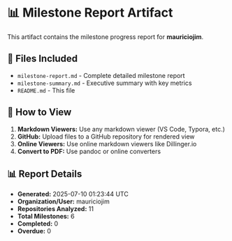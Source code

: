 # 📊 Milestone Report Artifact

This artifact contains the milestone progress report for **mauriciojim**.

## 📁 Files Included

- `milestone-report.md` - Complete detailed milestone report
- `milestone-summary.md` - Executive summary with key metrics
- `README.md` - This file

## 📖 How to View

1. **Markdown Viewers:** Use any markdown viewer (VS Code, Typora, etc.)
2. **GitHub:** Upload files to a GitHub repository for rendered view
3. **Online Viewers:** Use online markdown viewers like Dillinger.io
4. **Convert to PDF:** Use pandoc or online converters

## 📊 Report Details

- **Generated:** 2025-07-10 01:23:44 UTC
- **Organization/User:** mauriciojim
- **Repositories Analyzed:** 11
- **Total Milestones:** 6
- **Completed:** 0
- **Overdue:** 0
